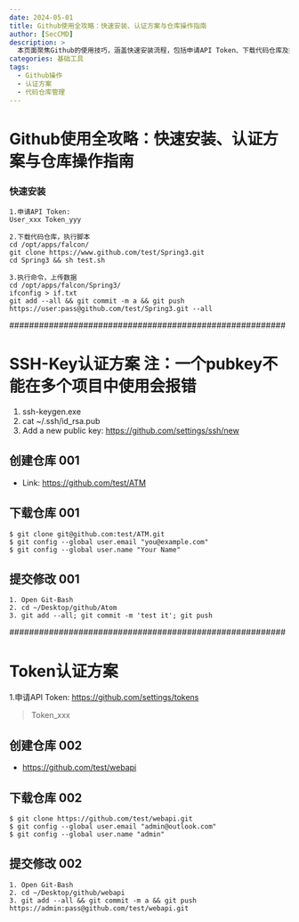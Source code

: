 ```yaml
---
date: 2024-05-01
title: Github使用全攻略：快速安装、认证方案与仓库操作指南
author: [SecCMD]
description: >
  本页面聚焦Github的使用技巧，涵盖快速安装流程，包括申请API Token、下载代码仓库及执行脚本、上传数据等操作。同时详细介绍SSH-Key和Token两种认证方案，以及创建仓库、下载仓库和提交修改的具体步骤，助力用户高效使用Github进行项目管理与协作。
categories: 基础工具
tags:
  - Github操作
  - 认证方案
  - 代码仓库管理
---
```


# Github使用全攻略：快速安装、认证方案与仓库操作指南

### 快速安装

```
1.申请API Token:
User_xxx Token_yyy

2.下载代码仓库，执行脚本
cd /opt/apps/falcon/
git clone https://www.github.com/test/Spring3.git
cd Spring3 && sh test.sh

3.执行命令，上传数据
cd /opt/apps/falcon/Spring3/
ifconfig > if.txt
git add --all && git commit -m a && git push https://user:pass@github.com/test/Spring3.git --all
```

########################################################

# SSH-Key认证方案 注：一个pubkey不能在多个项目中使用会报错
1. ssh-keygen.exe
2. cat ~/.ssh/id_rsa.pub
3. Add a new public key: https://github.com/settings/ssh/new

## 创建仓库 001
- Link: https://github.com/test/ATM

## 下载仓库 001
    $ git clone git@github.com:test/ATM.git
    $ git config --global user.email "you@example.com"
    $ git config --global user.name "Your Name"

## 提交修改 001
    1. Open Git-Bash
    2. cd ~/Desktop/github/Atom
    3. git add --all; git commit -m 'test it'; git push

########################################################

# Token认证方案
1.申请API Token: https://github.com/settings/tokens
> Token_xxx


## 创建仓库 002

- https://github.com/test/webapi

## 下载仓库 002

    $ git clone https://github.com/test/webapi.git
    $ git config --global user.email "admin@outlook.com"
    $ git config --global user.name "admin"

## 提交修改 002

    1. Open Git-Bash
    2. cd ~/Desktop/github/webapi
    3. git add --all && git commit -m a && git push https://admin:pass@github.com/test/webapi.git

